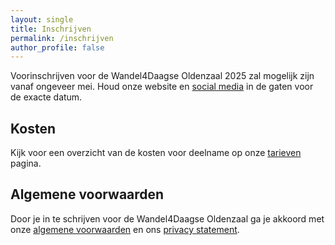 ```yaml
---
layout: single
title: Inschrijven
permalink: /inschrijven
author_profile: false
---
```


Voorinschrijven voor de Wandel4Daagse Oldenzaal 2025 zal mogelijk zijn vanaf ongeveer mei. Houd onze website en [social media](/socials) in de gaten voor de exacte datum.  

## Kosten

Kijk voor een overzicht van de kosten voor deelname op onze [tarieven](/tarieven) pagina.  

## Algemene voorwaarden

Door je in te schrijven voor de Wandel4Daagse Oldenzaal ga je akkoord met onze [algemene voorwaarden](/voorwaarden) en ons [privacy statement](/privacy).  